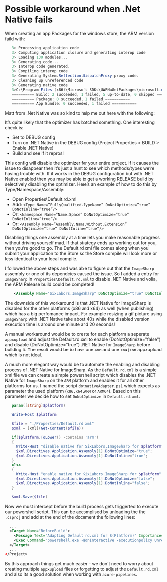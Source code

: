 # Possible workaround when .Net Native fails

When creating an app Packages for the windows store, the ARM version faild with:

```csharp
   3> Processing application code
   3> Computing application closure and generating interop code
   3> Loading 130 modules...
   3> Generating code...
   3> Interop code generated.
   3> Compiling interop code
   3> Generating System.Reflection.DispatchProxy proxy code.
   3> Cleaning up unreferenced code
   3> Generating native code
   3>C:\Program Files (x86)\Microsoft SDKs\UWPNuGetPackages\microsoft.net.native.compiler\2.2.7-rel-27913-00\tools\Microsoft.NetNative.targets(801,5): error : ILT0005: 'C:\Program Files (x86)\Microsoft SDKs\UWPNuGetPackages\runtime.win10-arm.microsoft.net.native.compiler\2.2.7-rel-27913-00\tools\ARM\ilc\Tools64\nutc_driver.exe @"C:\ResizeImage.UWP\Image.Manipulation.Shell\obj\ARM\Release\ilc\intermediate\MDIL\Get.the.solution.Image.Manipulation.Shell.rsp"' returned exit code -1073741819
   ========== Build: 2 succeeded, 1 failed, 5 up-to-date, 0 skipped ==========
   ========== Package: 0 succeeded, 1 failed ===========
   ========== App Bundle: 0 succeeded, 1 failed ===========
```

Matt from .Net Native was so kind to help me out here with the following:

It’s quite likely that the optimizer has botched something. One interesting check is:

- Set to DEBUG config
- Turn on .NET Native in the DEBUG config (Project Properties > BUILD > Enable .NET Native)
- Build and see if it repros!

This config will disable the optimizer for your entire project. If it causes the issue to disappear then it’s just a hunt to see which methods/types we’re having trouble with. If it works in the DEBUG configuration but with .NET Native enabled then you may be able to get a working RELEASE build by selectively disabling the optimizer. Here’s an example of how to do this by Type/Namespace/Assembly:

- Open Properties\Default.rd.xml
- Add: `<Type Name=”FullyQualified.TypeName” DoNotOptimize=”true” DoNotInline=”true”/>`
- Or: `<Namespace Name=”Name.Space” DoNotOptimize=”true” DoNotInline=”true”/>`
- Or: `<Assembly Name=”Assembly.Name.Without.Extension” DoNotOptimize=”true” DoNotInline=”true”/>`

Disabling things one assembly at a time lets you make reasonable progress without driving yourself mad. If that strategy ends up working out for you, then you’re good to go. The Default.rd.xml file comes along when you submit your application to the Store so the Store compile will look more or less identical to your local compile.

I followed the above steps and was able to figure out that the `ImageSharp` assembly or one of its dependcies caused the issue. So I added a entry for `ImageSharp` in `Properties\Default.rd.xml` to disable .NET Native and volia, the ARM Release build could be completed!

```xml
    <Assembly Name="SixLabors.ImageSharp" DoNotOptimize="true" DoNotInline="true" />
```

The downside of this workaround is that .NET Native for ImageSharp is disabled for the other platforms (x86 and x64) as well (when publishing) which has a big perfomance impact.
For example resizing a gif picture using `ImageSharp` with .NET Native take about 40s while the disabled version execution time is around one minute and 20 seconds!

A manual workaround would be to create for each platform a seperate `appxupload` and adjust the Default.rd.xml to enable (DoNotOptimize="false") and disable (DoNotOptimize="true") .NET Native for `ImageSharp` before building it. The result would be to have one `ARM` and one `x64|x86` appxupload which is not ideal.

A much more elegant way would be to automate the enabling and disabling process of .NET Native for ImageSharp. As the `Default.rd.xml` is a simple xml file we can create a simple powershell script which disables the .NET Native for `ImageSharp` on the `ARM` platform and enables it for all other platforms for us. I named the script `dotnativeAdapter.ps1` which expects as parameter the used platform (`x86,x64,ARM` or `ARM64`). Based on this parameter we decide how to set `DoNotOptimize` in `Default.rd.xml`.

```powershell
   param([string]$platform)

   Write-Host $platform

   $file = "./Properties/Default.rd.xml"
   $xml = [xml](Get-Content($file))

   if($platform.ToLower() -contains 'arm') 
   {
     Write-Host "disable native for SixLabors.ImageSharp for $platform"
     $xml.Directives.Application.Assembly[1].DoNotOptimize="true";
     $xml.Directives.Application.Assembly[1].DoNotInline="true";
   }
   else
   {
     Write-Host "enable native for SixLabors.ImageSharp for $platform"
     $xml.Directives.Application.Assembly[1].DoNotOptimize="false";
     $xml.Directives.Application.Assembly[1].DoNotInline="false";
   }

   $xml.Save($file)


```

Now we must intercept before the build process gets triggerted to execute our powershell script. This can be accomplised by unloading the the `.csproj` and add at the end of the document the following lines:

```xml
  ...
  <Target Name="BeforeBuild">
    <Message Text="Adapting Default.rd.xml for $(Platform)" Importance="normal" />
    <Exec Command="powershell.exe -NonInteractive -executionpolicy Unrestricted -command &quot;&amp; { .\dotnativeAdapter.ps1 $(Platform) } &quot;" LogStandardErrorAsError="True" ContinueOnError="False" WorkingDirectory="$(MSBuildProjectDirectory)" />
  </Target>
  ...
</Project>
```

By this approach things get much easier - we don't need to worry about creating multiple  `appxupload` files or forgetting to adjust the `Default.rd.xml` and also its a good solution when working with `azure-pipelines`.
